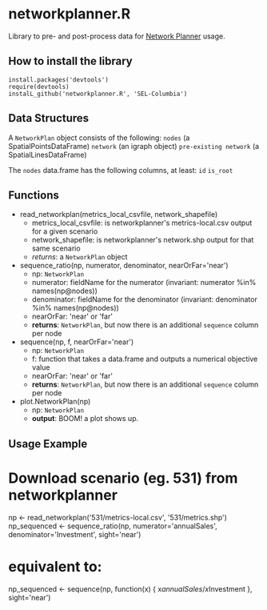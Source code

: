 networkplanner.R
================

Library to pre- and post-process data for [Network Planner](http://networkplanner.modilabs.org) usage.


How to install the library
---
```
install.packages('devtools')
require(devtools)
instalL_github('networkplanner.R', 'SEL-Columbia')
```

Data Structures
---
A `NetworkPlan` object consists of the following:
`nodes` (a SpatialPointsDataFrame)
`network` (an igraph object)
`pre-existing network` (a SpatialLinesDataFrame)

The `nodes` data.frame has the following columns, at least:
`id`
`is_root`

Functions
---
 * read_networkplan(metrics_local_csvfile, network_shapefile)
   * metrics_local_csvfile: is networkplanner's metrics-local.csv output for a given scenario
   * network_shapefile: is networkplanner's network.shp output for that same scenario
   * _returns_: a `NetworkPlan` object
 * sequence_ratio(np, numerator, denominator, nearOrFar='near')
   * np: `NetworkPlan`
   * numerator: fieldName for the numerator (invariant: numerator %in% names(np@nodes))
   * denominator: fieldName for the denominator (invariant: denominator %in% names(np@nodes))
   * nearOrFar: 'near' or 'far'
   * __returns__: `NetworkPlan`, but now there is an additional `sequence` column per node
 * sequence(np, f, nearOrFar='near')
   * np: `NetworkPlan`
   * f: function that takes a data.frame and outputs a numerical objective value
   * nearOrFar: 'near' or 'far'
   * __returns__: `NetworkPlan`, but now there is an additional `sequence` column per node
 * plot.NetworkPlan(np)
   * np: `NetworkPlan`
   * __output__: BOOM! a plot shows up.

Usage Example
---
# Download scenario (eg. 531) from networkplanner
np <- read_networkplan('531/metrics-local.csv', '531/metrics.shp')
np_sequenced <- sequence_ratio(np, numerator='annualSales', denominator='Investment', sight='near')
# equivalent to:
np_sequenced <- sequence(np, function(x) { x$annualSales / x$Investment }, sight='near')







